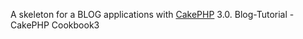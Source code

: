 
A skeleton for a BLOG applications with [CakePHP](http://cakephp.org) 3.0.
Blog-Tutorial - CakePHP Cookbook3
